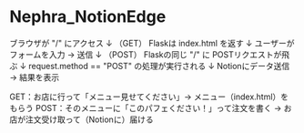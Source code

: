 # Nephra_NotionEdge

ブラウザが "/" にアクセス
↓ （GET）
Flaskは index.html を返す
↓
ユーザーがフォームを入力 → 送信
↓ （POST）
Flaskの同じ "/" に POSTリクエストが飛ぶ
↓
request.method == "POST" の処理が実行される
↓
Notionにデータ送信 → 結果を表示

GET：お店に行って「メニュー見せてください」→ メニュー（index.html）をもらう
POST：そのメニューに「このパフェください！」って注文を書く → お店が注文受け取って（Notionに）届ける